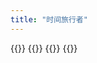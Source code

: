 ```yaml
---
title: "时间旅行者"
---
```


{{<mangaimg src="manga/natsuichi/time-travel/1.jpg" alt="1">}}
{{<mangaimg src="manga/natsuichi/time-travel/2.jpg" alt="2">}}
{{<mangaimg src="manga/natsuichi/time-travel/3.jpg" alt="3">}}
{{<mangaimg src="manga/natsuichi/time-travel/4.jpg" alt="4">}}